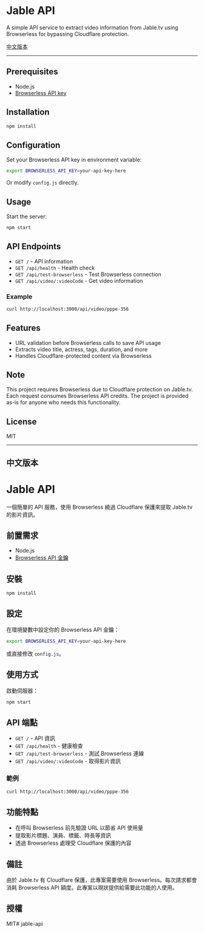 # Jable API

A simple API service to extract video information from Jable.tv using Browserless for bypassing Cloudflare protection.

[中文版本](#中文版本)

---

## Prerequisites

- Node.js
- [Browserless API key](https://www.browserless.io/)

## Installation

```bash
npm install
```

## Configuration

Set your Browserless API key in environment variable:

```bash
export BROWSERLESS_API_KEY=your-api-key-here
```

Or modify `config.js` directly.

## Usage

Start the server:

```bash
npm start
```

## API Endpoints

- `GET /` - API information
- `GET /api/health` - Health check
- `GET /api/test-browserless` - Test Browserless connection
- `GET /api/video/:videoCode` - Get video information

### Example

```bash
curl http://localhost:3000/api/video/pppe-356
```

## Features

- URL validation before Browserless calls to save API usage
- Extracts video title, actress, tags, duration, and more
- Handles Cloudflare-protected content via Browserless

## Note

This project requires Browserless due to Cloudflare protection on Jable.tv. Each request consumes Browserless API credits. The project is provided as-is for anyone who needs this functionality.

## License

MIT

---

## 中文版本

# Jable API

一個簡單的 API 服務，使用 Browserless 繞過 Cloudflare 保護來提取 Jable.tv 的影片資訊。

## 前置需求

- Node.js
- [Browserless API 金鑰](https://www.browserless.io/)

## 安裝

```bash
npm install
```

## 設定

在環境變數中設定你的 Browserless API 金鑰：

```bash
export BROWSERLESS_API_KEY=your-api-key-here
```

或直接修改 `config.js`。

## 使用方式

啟動伺服器：

```bash
npm start
```

## API 端點

- `GET /` - API 資訊
- `GET /api/health` - 健康檢查
- `GET /api/test-browserless` - 測試 Browserless 連線
- `GET /api/video/:videoCode` - 取得影片資訊

### 範例

```bash
curl http://localhost:3000/api/video/pppe-356
```

## 功能特點

- 在呼叫 Browserless 前先驗證 URL 以節省 API 使用量
- 提取影片標題、演員、標籤、時長等資訊
- 透過 Browserless 處理受 Cloudflare 保護的內容

## 備註

由於 Jable.tv 有 Cloudflare 保護，此專案需要使用 Browserless。每次請求都會消耗 Browserless API 額度。此專案以現狀提供給需要此功能的人使用。

## 授權

MIT#   j a b l e - a p i  
 